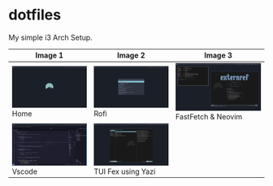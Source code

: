 # dotfiles

My simple i3 Arch Setup.

| Image 1       | Image 2       | Image 3       |
|---------------|---------------|---------------|
| ![Home](./_assets/home.png) Home| ![Rofi](./_assets/rofi.png)Rofi | ![Fastfetch Nvim](./_assets/fastfetch_nvim.png) FastFetch & Neovim|
| ![VSCode](./_assets/vscode.png) Vscode| ![Filexpr](./_assets/filexpr.png) TUI Fex using Yazi  |               |